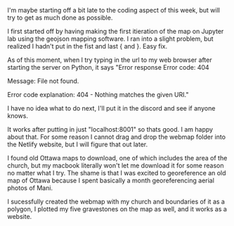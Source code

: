 I'm maybe starting off a bit late to the coding aspect of this week, but will try to get as much done as possible. 

I first started off by having making the first itieration of the map on Jupyter lab using the geojson mapping software. I ran into a slight problem, but realized I hadn't put in the fist and last { and }. Easy fix. 

As of this moment, when I try typing in the url to my web browser after starting the server on Python, it says "Error response
Error code: 404

Message: File not found.

Error code explanation: 404 - Nothing matches the given URI."

I have no idea what to do next, I'll put it in the discord and see if anyone knows.

It works after putting in just "localhost:8001" so thats good. I am happy about that. For some reason I cannot drag and drop the webmap folder into the Netlify website, but I will figure that out later.

I found old Ottawa maps to download, one of which includes the area of the church, but my macbook literally won't let me download it for some reason no matter what I try. The shame is that I was excited to georeference an old map of Ottawa because I spent basically a month georeferencing aerial photos of Mani.

I sucessfully created the webmap with my church and boundaries of it as a polygon, I plotted my five gravestones on the map as well, and it works as a website.
